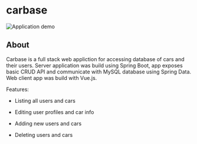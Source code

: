 # carbase

![Application demo](video/showcase.gif)

## About
Carbase is a full stack web appliction for accessing database of cars and their users. Server application was build using Spring Boot, app exposes basic CRUD API and communicate with MySQL database using Spring Data. Web client app was build with Vue.js.

Features:

* Listing all users and cars

* Editing user profiles and car info

* Adding new users and cars

* Deleting users and cars
